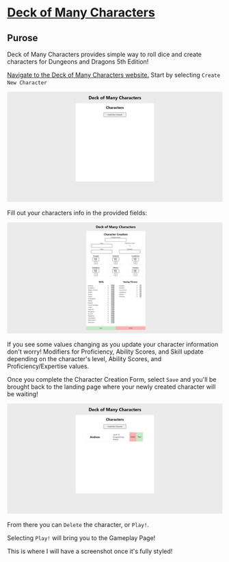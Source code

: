 # [Deck of Many Characters](https://www.deckofmanycharacters.com/)

## Purose
Deck of Many Characters provides simple way to roll dice and create characters for Dungeons and Dragons 5th Edition! 

[Navigate to the Deck of Many Characters website.](https://www.deckofmanycharacters.com/) Start by selecting `Create New Character`

![Ladingpage Screenshot](./public/README_Screenshots/LandingPage-empty.png)

Fill out your characters info in the provided fields:

![Character Create Page](./public/README_Screenshots/Createpage-empty.png)

If you see some values changing as you update your character information don't worry! Modifiers for Proficiency, Ability Scores, and Skill update depending on the character's level, Ability Scores, and Proficiency/Expertise values. 

Once you complete the Character Creation Form, select `Save` and you'll be brought back to the landing page where your newly created character will be waiting!

![Populated Ladingpage Screenshot](./public/README_Screenshots/LandingPage-single.png)

From there you can `Delete` the character, or `Play!`. 

Selecting `Play!` will bring you to the Gameplay Page!

This is where I will have a screenshot once it's fully styled! 